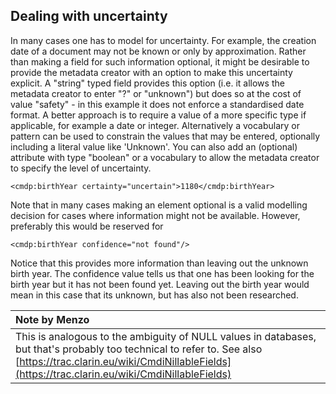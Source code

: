 ## Dealing with uncertainty

In many cases one has to model for uncertainty. For example, the creation date of a document may not be known or only by approximation. Rather than making a field for such information optional, it might be desirable to provide the metadata creator with an option to make this uncertainty explicit. A "string" typed field provides this option \(i.e. it allows the metadata creator to enter "?" or "unknown"\) but does so at the cost of value "safety" - in this example it does not enforce a standardised date format. A better approach is to require a value of a more specific type if applicable, for example a date or integer. Alternatively a vocabulary or pattern can be used to constrain the values that may be entered, optionally including a literal value like 'Unknown'. You can also add an \(optional\) attribute with type "boolean" or a vocabulary to allow the metadata creator to specify the level of uncertainty.

```
<cmdp:birthYear certainty="uncertain">1180</cmdp:birthYear>
```

Note that in many cases making an element optional is a valid modelling decision for cases where information might not be available. However, preferably this would be reserved for

```
<cmdp:birthYear confidence="not found"/>
```

Notice that this provides more information than leaving out the unknown birth year. The confidence value tells us that one has been looking for the birth year but it has not been found yet. Leaving out the birth year would mean in this case that its unknown, but has also not been researched.

| Note by Menzo |
| :--- |
| This is analogous to the ambiguity of NULL values in databases, but that's probably too technical to refer to. See also [https://trac.clarin.eu/wiki/CmdiNillableFields](https://trac.clarin.eu/wiki/CmdiNillableFields) |



